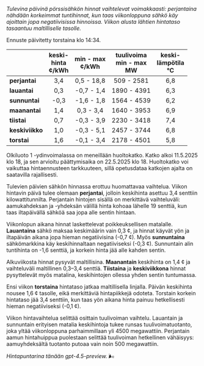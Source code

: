 *Tulevina päivinä pörssisähkön hinnat vaihtelevat voimakkaasti: perjantaina nähdään korkeimmat tuntihinnat, kun taas viikonloppuna sähkö käy ajoittain jopa negatiivisissa hinnoissa. Viikon alusta lähtien hintataso tasaantuu maltilliselle tasolle.*

Ennuste päivitetty torstaina klo 14:34.

|              | keski-<br>hinta<br>¢/kWh | min - max<br>¢/kWh | tuulivoima<br>min - max<br>MW | keski-<br>lämpötila<br>°C |
|:-------------|:----------------:|:----------------:|:-------------:|:-------------:|
| **perjantai**   | 3,4              | 0,5 - 18,8     | 509 - 2581      | 6,8          |
| **lauantai**    | 0,3              | -0,7 - 1,4     | 1890 - 4391     | 6,3          |
| **sunnuntai**   | -0,3             | -1,6 - 1,8     | 1564 - 4539     | 6,2          |
| **maanantai**   | 1,4              | 0,3 - 3,4      | 1640 - 3953     | 6,9          |
| **tiistai**     | 0,7              | -0,3 - 3,9     | 2230 - 3418     | 7,4          |
| **keskiviikko** | 1,0              | -0,3 - 5,1     | 2457 - 3744     | 6,8          |
| **torstai**     | 1,6              | -0,1 - 3,4     | 2178 - 4501     | 5,8          |

Olkiluoto 1 -ydinvoimalassa on meneillään huoltokatko. Katko alkoi 11.5.2025 klo 18, ja sen arvioitu päättymisaika on 22.5.2025 klo 18. Huoltokatko voi vaikuttaa hintaennusteen tarkkuuteen, sillä opetusdataa katkojen ajalta on saatavilla rajallisesti.

Tulevien päivien sähkön hinnassa erottuu huomattavaa vaihtelua. Viikon hintavin päivä tulee olemaan **perjantai**, jolloin keskihinta asettuu 3,4 senttiin kilowattitunnilta. Perjantain hintojen sisällä on merkittävä vaihteluväli: aamukahdeksan ja -yhdeksän välillä hinta kohoaa lähelle 19 senttiä, kun taas iltapäivällä sähköä saa jopa alle sentin hintaan.

Viikonlopun aikana hinnat laskettelevat poikkeuksellisen matalalle. **Lauantaina** sähkö maksaa keskimäärin vain 0,3 ¢, ja hinnat käyvät yön ja iltapäivän aikana jopa hieman negatiivisina (-0,7 ¢). Myös **sunnuntaina** sähkömarkkina käy keskihinnaltaan negatiiviseksi (-0,3 ¢). Sunnuntain alin tuntihinta on -1,6 senttiä, ja korkein hinta jää alle kahden sentin.

Alkuviikosta hinnat pysyvät maltillisina. **Maanantain** keskihinta on 1,4 ¢ ja vaihteluväli maltillinen 0,3–3,4 senttiä. **Tiistaina** ja **keskiviikkona** hinnat pysyttelevät myös matalina, keskihintojen ollessa yhden sentin tuntumassa.

Ensi viikon **torstaina** hintataso jatkaa maltillisella linjalla. Päivän keskihinta nousee 1,6 ¢ tasolle, eikä merkittäviä hintapiikkejä odoteta. Torstain korkein hintataso jää 3,4 senttiin, kun taas yön aikana hinta painuu hetkellisesti hieman negatiiviseksi (-0,1 ¢).

Viikon hintavaihtelua selittää osittain tuulivoiman vaihtelu. Lauantain ja sunnuntain erityisen matalia keskihintoja tukee runsas tuulivoimatuotanto, joka yltää viikonloppuna parhaimmillaan yli 4500 megawattiin. Perjantain aamun hintahuippua puolestaan selittää tuulivoiman hetkellinen vähäisyys: aamuyhdeksältä tuotanto putoaa vain noin 500 megawattiin.

*Hintapuntarina tänään gpt-4.5-preview.* 🌬️
